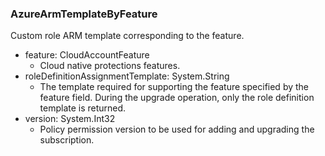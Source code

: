 ### AzureArmTemplateByFeature
Custom role ARM template corresponding to the feature.

- feature: CloudAccountFeature
  - Cloud native protections features.
- roleDefinitionAssignmentTemplate: System.String
  - The template required for supporting the feature specified by the feature field. During the upgrade operation, only the role definition template is returned.
- version: System.Int32
  - Policy permission version to be used for adding and upgrading the subscription.
